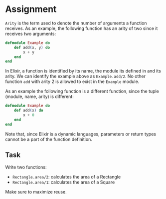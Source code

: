 # Assignment

`Arity` is the term used to denote the number of arguments a function receives. As an example, the following function has an arity of two since it receives two arguments:

```elixir
defmodule Example do
    def add(x, y) do
        x + y
    end
end
```

In Elixir, a function is identified by its name, the module its defined in and its arity. We can identify the example above as `Example.add/2`. No other function `add` with arity 2 is allowed to exist in the `Example` module.

As an example the following function is a different function, since the tuple (module, name, arity) is different:

```elixir
defmodule Example do
    def add(x) do
        x + 0
    end
end
```

Note that, since Elixir is a dynamic languages, parameters or return types cannot be a part of the function definition.

## Task

Write two functions:

* `Rectangle.area/2`: calculates the area of a Rectangle
* `Rectangle.area/1`: calculates the area of a Square

Make sure to maximize reuse.